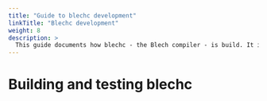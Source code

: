 ```yaml
---
title: "Guide to blechc development"
linkTitle: "Blechc development"
weight: 8
description: >
  This guide documents how blechc - the Blech compiler - is build. It is meant for documentation and as help for new contributors.
---
```

# Building and testing blechc
